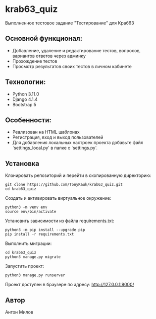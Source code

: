 # krab63_quiz
Выполненное тестовое задание "Тестирование" для Краб63

## Основной функционал:
- Добавление, удаление и редактирование тестов, вопросов, вариантов ответов
через админку
- Прохождение тестов
- Просмотр результатов своих тестов в личном кабинете

## Технологии:
- Python 3.11.0
- Django 4.1.4
- Bootstrap 5

## Особенности:
- Реализован на HTML шаблонах
- Регистрация, вход и выход пользователей
- Для добавления локальных настроек проекта добавьте файл 'settings_local.py'
в папке с 'settings.py'.

## Установка
Клонировать репозиторий и перейти в скопированную директорию:

```
git clone https://github.com/TonyKauk/krab63_quiz.git
cd krab63_quiz
```

Cоздать и активировать виртуальное окружение:

```
python3 -m venv env
source env/bin/activate
```

Установить зависимости из файла requirements.txt:

```
python3 -m pip install --upgrade pip
pip install -r requirements.txt
```

Выполнить миграции:

```
cd krab63_quiz
python3 manage.py migrate
```

Запустить проект:

```
python3 manage.py runserver
```

Проект доступен в браузере по адресу: http://127.0.0.1:8000/

## Автор
Антон Милов
